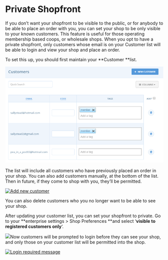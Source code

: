 # Private Shopfront

If you don’t want your shopfront to be visible to the public, or for anybody to be able to place an order with you, you can set your shop to be only visible to your known customers. This feature is useful for those operating membership based coops, or wholesale shops. When you opt to have a private shopfront, only customers whose email is on your Customer list will be able to login and view your shop and place an order.

To set this up, you should first maintain your **Customer **list.

[](https://openfoodnetwork.org/wp-content/uploads/2015/10/Customerssssss.png)

![](/assets/37-PrivateShop-1-Customers_old.png)

The list will include all customers who have previously placed an order in your shop. You can also add customers manually, at the bottom of the list. Then in future, if they come to shop with you, they’ll be permitted.

[![](https://openfoodnetwork.org/wp-content/uploads/2016/04/Add-new-customer.png "Add new customer")](https://openfoodnetwork.org/wp-content/uploads/2016/04/Add-new-customer.png)

You can also delete customers who you no longer want to be able to see your shop.

After updating your customer list, you can set your shopfront to private. Go to your **enterprise settings &gt; Shop Preferences **and select ‘**visible to registered customers only**‘.

![](https://openfoodnetwork.org/wp-content/uploads/2016/04/Registered-customers-only.png)Now customers will be prompted to login before they can see your shop, and only those on your customer list will be permitted into the shop.

[![](https://openfoodnetwork.org/wp-content/uploads/2016/04/Demo-login-required.png "Login required message")](https://openfoodnetwork.org/wp-content/uploads/2016/04/Demo-login-required.png)

